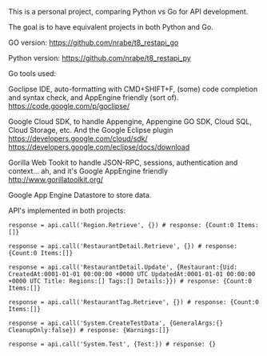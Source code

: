 This is a personal project, comparing Python vs Go for API development.

The goal is to have equivalent projects in both Python and Go.

GO version: https://github.com/nrabe/t8_restapi_go

Python version: https://github.com/nrabe/t8_restapi_py


Go tools used:

Goclipse IDE, auto-formatting with CMD+SHIFT+F, (some) code completion and syntax check, and AppEngine friendly (sort of).
	https://code.google.com/p/goclipse/

Google Cloud SDK, to handle Appengine, Appengine GO SDK, Cloud SQL, Cloud Storage, etc. And the Google Eclipse plugin
	https://developers.google.com/cloud/sdk/
	https://developers.google.com/eclipse/docs/download

Gorilla Web Tookit to handle JSON-RPC, sessions, authentication and context... ah, and it's Google AppEngine friendly
	http://www.gorillatoolkit.org/

Google App Engine Datastore to store data.


API's implemented in both projects:

```
response = api.call('Region.Retrieve', {}) # response: {Count:0 Items:[]}

response = api.call('RestaurantDetail.Retrieve', {}) # response: {Count:0 Items:[]}

response = api.call('RestaurantDetail.Update', {Restaurant:{Uid: CreatedAt:0001-01-01 00:00:00 +0000 UTC UpdatedAt:0001-01-01 00:00:00 +0000 UTC Title: Regions:[] Tags:[] Details:}}) # response: {Count:0 Items:[]}

response = api.call('RestaurantTag.Retrieve', {}) # response: {Count:0 Items:[]}

response = api.call('System.CreateTestData', {GeneralArgs:{} CleanupOnly:false}) # response: {Warnings:[]}

response = api.call('System.Test', {Test:}) # response: {}
```

